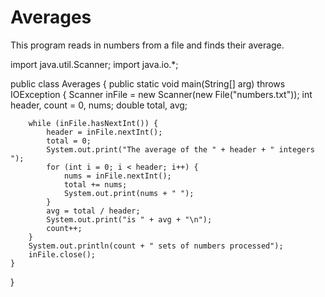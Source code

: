 # Averages
This program reads in numbers from a file and finds their average.

import java.util.Scanner;
import java.io.*;

public class Averages {
    public static void main(String[] arg) throws IOException {
        Scanner inFile = new Scanner(new File("numbers.txt"));
        int header, count = 0, nums;
        double total, avg;

        while (inFile.hasNextInt()) {
            header = inFile.nextInt();
            total = 0;
            System.out.print("The average of the " + header + " integers ");
            for (int i = 0; i < header; i++) {
                nums = inFile.nextInt();
                total += nums;
                System.out.print(nums + " ");
            }
            avg = total / header;
            System.out.print("is " + avg + "\n");
            count++;
        }
        System.out.println(count + " sets of numbers processed");
        inFile.close();
    }
}
